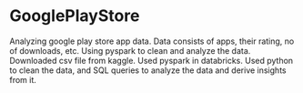 # GooglePlayStore
Analyzing google play store app data. Data consists of apps, their rating, no of downloads, etc. Using pyspark to clean and analyze the data.
Downloaded csv file from kaggle.
Used pyspark in databricks. Used python to clean the data, and SQL queries to analyze the data and derive insights from it.

